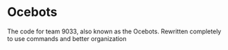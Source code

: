 # Ocebots

The code for team 9033, also known as the Ocebots. Rewritten completely to use commands and better organization
